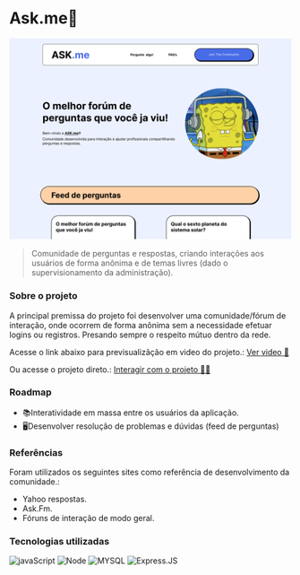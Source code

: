 # Ask.me🤔

<img width="510px" src="public/img/readme-hero.png" alt="Imagem de demonstração da aplicação">

> Comunidade de perguntas e respostas, criando interações aos usuários de forma anônima e de temas livres (dado o supervisionamento da administração).

### Sobre o projeto

A principal premissa do projeto foi desenvolver uma comunidade/fórum de interação, onde ocorrem de forma anônima sem a necessidade efetuar logins ou registros. Presando sempre o respeito mútuo dentro da rede.

Acesse o link abaixo para previsualizãção em video do projeto.:
<a href="https://www.linkedin.com/feed/update/urn:li:activity:7006646867572715520/" target="_blank">Ver video 👀</a>

Ou acesse o projeto direto.:
<a href="http://157.230.84.252/" target="_blank">Interagir com o projeto 👨‍💻</a>

### Roadmap

- 📚Interatividade em massa entre os usuários da aplicação.
- 🖥️Desenvolver resolução de problemas e dúvidas (feed de perguntas)

### Referências

Foram utilizados os seguintes sites como referência de desenvolvimento da comunidade.:

- Yahoo respostas.
- Ask.Fm.
- Fóruns de interação de modo geral.

### Tecnologias utilizadas

![javaScript](https://img.shields.io/badge/JavaScript-323330?style=for-the-badge&logo=javascript&logoColor=F7DF1E)
![Node](https://img.shields.io/badge/Node.js-43853D?style=for-the-badge&logo=node.js&logoColor=white)
![MYSQL](https://img.shields.io/badge/MySQL-00000F?style=for-the-badge&logo=mysql&logoColor=white)
![Express.JS](https://img.shields.io/badge/Express.js-404D59?style=for-the-badge)
